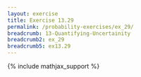 ```yaml
---
layout: exercise
title: Exercise 13.29
permalink: /probability-exercises/ex_29/
breadcrumb: 13-Quantifying-Uncertainity
breadcrumb2: ex_29
breadcrumb5: ex13.29
---
```


{% include mathjax_support %}

